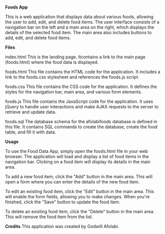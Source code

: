 **Foods App**

This is a web application that displays data about various foods, allowing the user to add, edit, and delete food items. The user interface consists of a navigation bar on the left and a main area on the right, which displays the details of the selected food item. The main area also includes buttons to add, edit, and delete food items.

**Files**

index.html 
This is the landing page. Itcontains a link to the main page (foods.html) where the food data is displayed.

foods.html
This file contains the HTML code for the application. It includes a link to the foods.css stylesheet and references the foods.js script.

foods.css
This file contains the CSS code for the application. It defines the styles for the navigation bar, main area, and various form elements.

foods.js
This file contains the JavaScript code for the application. It uses jQuery to handle user interactions and make AJAX requests to the server to retrieve and update data.

foods.sql
The database schema for the afolabifoods database is defined in this file. It contains SQL commands to create the database, create the food table, and fill it with data.

**Usage**

To use the Food Data App, simply open the foods.html file in your web browser. The application will load and display a list of food items in the navigation bar. Clicking on a food item will display its details in the main area.

To add a new food item, click the "Add" button in the main area. This will open a form where you can enter the details of the new food item.

To edit an existing food item, click the "Edit" button in the main area. This will enable the form fields, allowing you to make changes. When you're finished, click the "Save" button to update the food item.

To delete an existing food item, click the "Delete" button in the main area. This will remove the food item from the list.

**Credits**
This application was created by Godwill Afolabi.